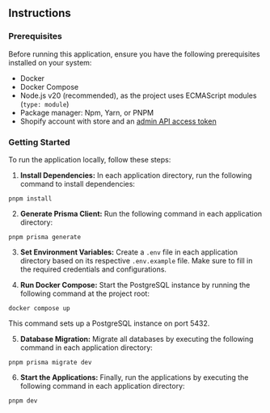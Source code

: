 ## Instructions

### Prerequisites

Before running this application, ensure you have the following prerequisites installed on your system:

- Docker
- Docker Compose
- Node.js v20 (recommended), as the project uses ECMAScript modules (`type: module`)
- Package manager: Npm, Yarn, or PNPM
- Shopify account with store and an [admin API access token](https://help.plytix.com/en/getting-api-credentials-from-your-shopify-store)

### Getting Started

To run the application locally, follow these steps:

1. **Install Dependencies:** In each application directory, run the following command to install dependencies:

```
pnpm install
```

2. **Generate Prisma Client:** Run the following command in each application directory:

```
pnpm prisma generate
```

3. **Set Environment Variables:** Create a `.env` file in each application directory based on its respective `.env.example` file. Make sure to fill in the required credentials and configurations.

4. **Run Docker Compose:** Start the PostgreSQL instance by running the following command at the project root:

```
docker compose up
```

This command sets up a PostgreSQL instance on port 5432.

5. **Database Migration:** Migrate all databases by executing the following command in each application directory:

```
pnpm prisma migrate dev
```

6. **Start the Applications:** Finally, run the applications by executing the following command in each application directory:

```
pnpm dev
```
